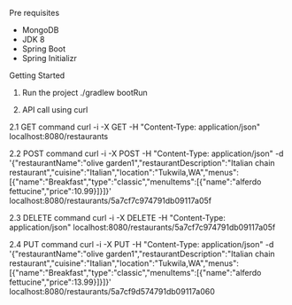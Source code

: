 Pre requisites
* MongoDB
* JDK 8
* Spring Boot
* Spring Initializr



Getting Started
1. Run the project
./gradlew bootRun

2. API call using curl

2.1 GET command
curl -i -X GET -H "Content-Type: application/json" localhost:8080/restaurants

2.2 POST command
curl -i -X POST -H "Content-Type: application/json" -d '{"restaurantName":"olive garden1","restaurantDescription":"Italian chain restaurant","cuisine":"Italian","location":"Tukwila,WA","menus":[{"name":"Breakfast","type":"classic","menuItems":[{"name":"alferdo fettucine","price":10.99}]}]}' localhost:8080/restaurants/5a7cf7c974791db09117a05f

2.3 DELETE command
curl -i -X DELETE -H "Content-Type: application/json" localhost:8080/restaurants/5a7cf7c974791db09117a05f

2.4 PUT command
curl -i -X PUT -H "Content-Type: application/json" -d '{"restaurantName":"olive garden1","restaurantDescription":"Italian chain restaurant","cuisine":"Italian","location":"Tukwila,WA","menus":[{"name":"Breakfast","type":"classic","menuItems":[{"name":"alferdo fettucine","price":13.99}]}]}' localhost:8080/restaurants/5a7cf9d574791db09117a060
